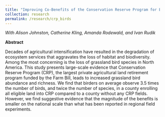 ```yaml
---
title: "Improving Co-Benefits of the Conservation Reserve Program for Biodiversity"
collection: research
permalink: /research/crp_birds
---
```


_With Alison Johnston, Catherine Kling, Amanda Rodewald, and Ivan Rudik_

**Abstract**

Decades of agricultural intensification have resulted in the degradation of ecosystem services that aggravates the loss of habitat and biodiversity. Among the most concerning is the loss of grassland bird species in North America. This study presents large-scale evidence that Conservation Reserve Program (CRP), the largest private agricultural land retirement program funded by the Farm Bill, leads to increased grassland bird abundance and richness. We find that birders on average observe 3.5 times the number of birds, and twice the number of species, in a county enrolling all eligible land into CRP compared to a county without any CRP fields. However, we find suggestive evidence that the magnitude of the benefits is smaller on the national scale than what has been reported in regional field experiments.


<!---
excerpt: 'This paper is about the number 1. The number 2 is left for future work.'
date: 2009-10-01
venue: 'Journal 1'
paperurl: 'http://academicpages.github.io/files/paper1.pdf'
citation: 'Your Name, You. (2009). &quot;Paper Title Number 1.&quot; <i>Journal 1</i>. 1(1).'
--->
